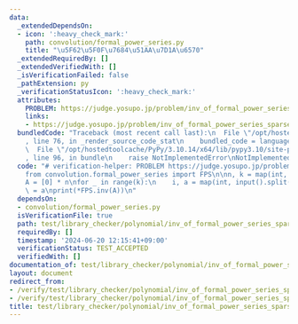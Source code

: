 ```yaml
---
data:
  _extendedDependsOn:
  - icon: ':heavy_check_mark:'
    path: convolution/formal_power_series.py
    title: "\u5F62\u5F0F\u7684\u51AA\u7D1A\u6570"
  _extendedRequiredBy: []
  _extendedVerifiedWith: []
  _isVerificationFailed: false
  _pathExtension: py
  _verificationStatusIcon: ':heavy_check_mark:'
  attributes:
    PROBLEM: https://judge.yosupo.jp/problem/inv_of_formal_power_series_sparse
    links:
    - https://judge.yosupo.jp/problem/inv_of_formal_power_series_sparse
  bundledCode: "Traceback (most recent call last):\n  File \"/opt/hostedtoolcache/PyPy/3.10.14/x64/lib/pypy3.10/site-packages/onlinejudge_verify/documentation/build.py\"\
    , line 76, in _render_source_code_stat\n    bundled_code = language.bundle(\n\
    \  File \"/opt/hostedtoolcache/PyPy/3.10.14/x64/lib/pypy3.10/site-packages/onlinejudge_verify/languages/python.py\"\
    , line 96, in bundle\n    raise NotImplementedError\nNotImplementedError\n"
  code: "# verification-helper: PROBLEM https://judge.yosupo.jp/problem/inv_of_formal_power_series_sparse\n\
    from convolution.formal_power_series import FPS\n\nn, k = map(int, input().split())\n\
    A = [0] * n\nfor _ in range(k):\n    i, a = map(int, input().split())\n    A[i]\
    \ = a\nprint(*FPS.inv(A))\n"
  dependsOn:
  - convolution/formal_power_series.py
  isVerificationFile: true
  path: test/library_checker/polynomial/inv_of_formal_power_series_sparse.test.py
  requiredBy: []
  timestamp: '2024-06-20 12:15:41+09:00'
  verificationStatus: TEST_ACCEPTED
  verifiedWith: []
documentation_of: test/library_checker/polynomial/inv_of_formal_power_series_sparse.test.py
layout: document
redirect_from:
- /verify/test/library_checker/polynomial/inv_of_formal_power_series_sparse.test.py
- /verify/test/library_checker/polynomial/inv_of_formal_power_series_sparse.test.py.html
title: test/library_checker/polynomial/inv_of_formal_power_series_sparse.test.py
---
```

